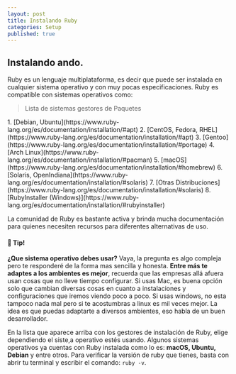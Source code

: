 ```yaml
---
layout: post
title: Instalando Ruby
categories: Setup
published: true
---
```


## Instalando ando.


Ruby es un lenguaje multiplataforma, es decir que puede ser instalada en cualquier sistema operativo y con muy pocas especificaciones. Ruby es compatible con sistemas operativos como:

<blockquote>
Lista de sistemas gestores de Paquetes
</blockquote>
1. [Debian, Ubuntu](https://www.ruby-lang.org/es/documentation/installation/#apt)
2. [CentOS, Fedora, RHEL](https://www.ruby-lang.org/es/documentation/installation/#apt)
3. [Gentoo](https://www.ruby-lang.org/es/documentation/installation/#portage)
4. [Arch Linux](https://www.ruby-lang.org/es/documentation/installation/#pacman)
5. [macOS](https://www.ruby-lang.org/es/documentation/installation/#homebrew)
6. [Solaris, OpenIndiana](https://www.ruby-lang.org/es/documentation/installation/#solaris)
7. [Otras Distribuciones](https://www.ruby-lang.org/es/documentation/installation/#solaris)
8. [RubyInstaller (Windows)](https://www.ruby-lang.org/es/documentation/installation/#rubyinstaller)


La comunidad de Ruby es bastante activa y brinda mucha documentación para quienes necesiten recursos para diferentes alternativas de uso. 
<div class="tips">
  <h4>💎 Tip!</h4>
<strong>¿Que sistema operativo debes usar?</strong> Vaya, la pregunta es algo compleja pero te responderé de la forma mas sencilla y honesta. <strong>Entre más te adaptes a los ambientes es mejor</strong>, recuerda que las empresas allá afuera usan cosas que no lleve tiempo configurar. Si usas Mac, es buena opción solo que cambian diversas cosas en cuanto a instalaciones y configuraciones que iremos viendo poco a poco. Si usas windows, no esta tampoco nada mal pero si te acostumbras a linux es mil veces mejor. La idea es que puedas adaptarte a diversos ambientes, eso habla de un buen desarrollador.
</div>


En la lista que aparece arriba con los gestores de instalación de Ruby, elige dependiendo el siste,a operativo estés usando. Algunos sistemas operativos ya cuentas con Ruby instalada como lo es: **macOS, Ubuntu, Debian** y entre otros. Para verificar la versión de ruby que tienes, basta con abrir tu terminal y escribir el comando: `ruby -v`.
